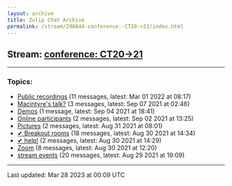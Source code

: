 ```yaml
---
layout: archive
title: Zulip Chat Archive
permalink: /stream/298844-conference:-CT20->21/index.html
---
```


## Stream: [conference: CT20->21](https://mattecapu.github.io/ct-zulip-archive/stream/298844-conference:-CT20->21/index.html)
---

### Topics:

* [Public recordings](topic/topic_Public.20recordings.html) (11 messages, latest: Mar 01 2022 at 08:17)
* [Macintyre's talk?](topic/topic_Macintyre's.20talk.3F.html) (3 messages, latest: Sep 07 2021 at 02:46)
* [Demos](topic/topic_Demos.html) (1 message, latest: Sep 04 2021 at 18:41)
* [Online participants](topic/topic_Online.20participants.html) (2 messages, latest: Sep 02 2021 at 13:25)
* [Pictures](topic/topic_Pictures.html) (2 messages, latest: Aug 31 2021 at 08:01)
* [✔ Breakout rooms](topic/topic_.E2.9C.94.20Breakout.20rooms.html) (18 messages, latest: Aug 30 2021 at 14:34)
* [✔ help!](topic/topic_.E2.9C.94.20help!.html) (2 messages, latest: Aug 30 2021 at 14:29)
* [Zoom](topic/topic_Zoom.html) (8 messages, latest: Aug 30 2021 at 12:20)
* [stream events](topic/topic_stream.20events.html) (20 messages, latest: Aug 29 2021 at 19:09)

<hr><p>Last updated: Mar 28 2023 at 00:09 UTC</p>